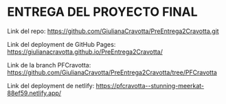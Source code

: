 # ENTREGA DEL PROYECTO FINAL

Link del repo: https://github.com/GiulianaCravotta/PreEntrega2Cravotta.git

Link del deployment de GitHub Pages: https://giulianacravotta.github.io/PreEntrega2Cravotta/

Link de la branch PFCravotta: https://github.com/GiulianaCravotta/PreEntrega2Cravotta/tree/PFCravotta

Link del deployment de netlify: https://pfcravotta--stunning-meerkat-88ef59.netlify.app/
